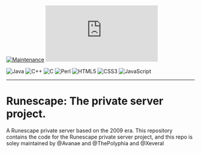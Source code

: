 [![Maintenance](https://img.shields.io/badge/Maintained%3F-yes-green.svg)](https://GitHub.com/Naereen/StrapDown.js/graphs/commit-activity) [![Latest release](https://badgen.net/github/release/Naereen/Strapdown.js)](https://github.com/Naereen/Strapdown.js/releases)


![Java](https://img.shields.io/badge/java-%23ED8B00.svg?style=for-the-badge&logo=java&logoColor=white) ![C++](https://img.shields.io/badge/c++-%2300599C.svg?style=for-the-badge&logo=c%2B%2B&logoColor=white) ![C](https://img.shields.io/badge/c-%2300599C.svg?style=for-the-badge&logo=c&logoColor=white) ![Perl](https://img.shields.io/badge/perl-%2339457E.svg?style=for-the-badge&logo=perl&logoColor=white) ![HTML5](https://img.shields.io/badge/html5-%23E34F26.svg?style=for-the-badge&logo=html5&logoColor=white) ![CSS3](https://img.shields.io/badge/css3-%231572B6.svg?style=for-the-badge&logo=css3&logoColor=white) ![JavaScript](https://img.shields.io/badge/javascript-%23323330.svg?style=for-the-badge&logo=javascript&logoColor=%23F7DF1E)

---

# Runescape: The private server project.


A Runescape private server based on the 2009 era.
This repository contains the code for the Runescape private server project, and this repo is soley maintained by @Avanae and @ThePolyphia and @Xeveral
